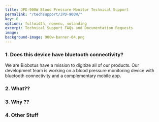 ```yaml
---
title: JPD-900W Blood Pressure Monitor Technical Support
permalink: "/techsupport/JPD-900W/"
key: 0
options: fullwidth, nomenu, nolanding
excerpt: Technical Support FAQs and Documentation Requests
image: 
background-image: 900w-banner-04.png
---
```

### 1. Does this device have bluetooth connectivity?
We are Biobotus have a mission to digitize all of our products.  Our development team is working on a blood pressure monitoring device with bluetooth connectivity and a complementary mobile app.

### 2. What??
### 3. Why ??
### 4. Other Stuff
